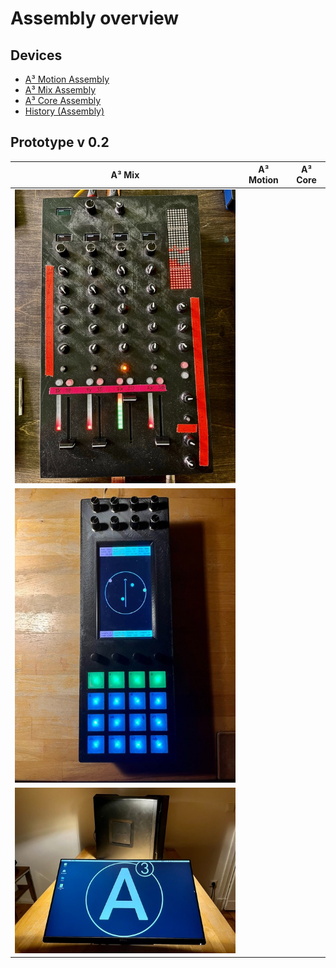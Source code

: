 # Assembly overview


## Devices
- [A³ Motion Assembly](https://a3-audio.github.io/a3-doc/assembly/moc.html)
- [A³ Mix Assembly](https://a3-audio.github.io/a3-doc/assembly/mic.html)
- [A³ Core Assembly](https://a3-audio.github.io/a3-doc/assembly/core.html)
- [History (Assembly)](https://a3-audio.github.io/a3-doc/assembly/history.html)

## Prototype v 0.2
| A³ Mix | A³ Motion | A³ Core |
| ----------- | ----------- | ----------- |
| ![](pics_assembly/v02/a3mix_v02_displays.jpg) 
| ![](pics_assembly/v02/a3motion_v02_action.jpg)
| ![](pics_assembly/v02/a3core_v02_logo.jpg) |

